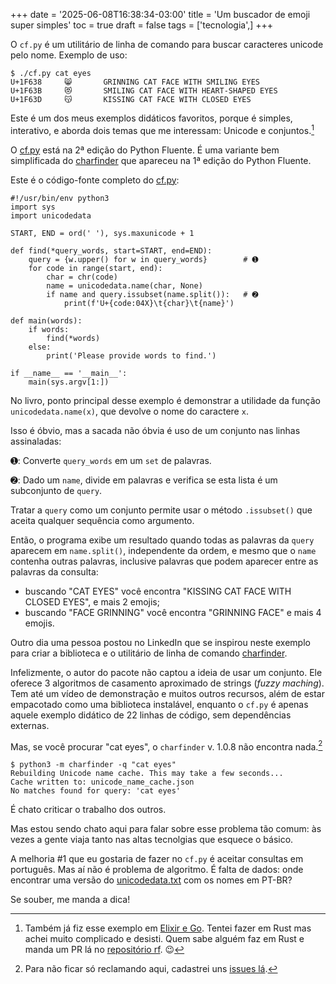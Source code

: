 +++
date = '2025-06-08T16:38:34-03:00'
title = 'Um buscador de emoji super simples'
toc = true
draft = false
tags = ['tecnologia',]
+++

O `cf.py` é um utilitário de linha de comando para buscar caracteres unicode pelo nome.
Exemplo de uso:

```
$ ./cf.py cat eyes
U+1F638     😸       GRINNING CAT FACE WITH SMILING EYES
U+1F63B     😻       SMILING CAT FACE WITH HEART-SHAPED EYES
U+1F63D     😽       KISSING CAT FACE WITH CLOSED EYES
```

Este é um dos meus exemplos didáticos favoritos, porque é simples, interativo,
e aborda dois temas que me interessam: Unicode e conjuntos.[^1]

[^1]: Também já fiz esse exemplo em [Elixir e Go](https://github.com/ramalho/rf).
Tentei fazer em Rust mas achei muito complicado e desisti.
Quem sabe alguém faz em Rust e manda um PR lá no [repositório rf](https://github.com/ramalho/rf). 😉

O [cf.py](https://pythonfluente.com/2/#ex_cfpy) está na 2ª edição do Python Fluente.
É uma variante bem simplificada do [charfinder](https://github.com/fluentpython/example-code/tree/d5133ad6e4a48eac0980d2418ed39d7ff693edbe/18-asyncio/charfinder) que apareceu na 1ª edição do Python Fluente.

Este é o código-fonte completo do [cf.py](https://pythonfluente.com/2/#ex_cfpy):

```
#!/usr/bin/env python3
import sys
import unicodedata

START, END = ord(' '), sys.maxunicode + 1           

def find(*query_words, start=START, end=END):
    query = {w.upper() for w in query_words}        # ➊
    for code in range(start, end):
        char = chr(code)
        name = unicodedata.name(char, None)
        if name and query.issubset(name.split()):   # ➋
            print(f'U+{code:04X}\t{char}\t{name}')

def main(words):
    if words:
        find(*words)
    else:
        print('Please provide words to find.')

if __name__ == '__main__':
    main(sys.argv[1:])
```

No livro, ponto principal desse exemplo é demonstrar a utilidade
da função `unicodedata.name(x)`, que devolve o nome do caractere `x`.

Isso é óbvio, mas a sacada não óbvia é uso de um conjunto nas linhas assinaladas:

➊: Converte `query_words` em um `set` de palavras.

➋: Dado um `name`, divide em palavras e verifica se esta lista é um subconjunto de `query`.

Tratar a `query` como um conjunto permite usar o método `.issubset()` que aceita qualquer sequência como argumento.

Então, o programa exibe um resultado quando todas as palavras da `query` aparecem em `name.split()`,
independente da ordem, e mesmo que o `name` contenha outras palavras,
inclusive palavras que podem aparecer entre as palavras da consulta:

* buscando "CAT EYES" você encontra "KISSING CAT FACE WITH CLOSED EYES", e mais 2 emojis;
* buscando "FACE GRINNING" você encontra "GRINNING FACE" e mais 4 emojis.

Outro dia uma pessoa postou no LinkedIn que se inspirou neste exemplo para criar a biblioteca
e o utilitário de linha de comando [charfinder](https://pypi.org/project/charfinder/).

Infelizmente, o autor do pacote não captou a ideia de usar um conjunto.
Ele oferece 3 algoritmos de casamento aproximado de strings (_fuzzy maching_).
Tem até um vídeo de demonstração e muitos outros recursos,
além de estar empacotado como uma biblioteca instalável,
enquanto o `cf.py` é apenas aquele exemplo didático de 22 linhas de código,
sem dependências externas.

Mas, se você procurar "cat eyes", o `charfinder` v. 1.0.8 não encontra nada.[^2]

```
$ python3 -m charfinder -q "cat eyes"
Rebuilding Unicode name cache. This may take a few seconds...
Cache written to: unicode_name_cache.json
No matches found for query: 'cat eyes'
```

É chato criticar o trabalho dos outros.

Mas estou sendo chato aqui para falar sobre
esse problema tão comum: às vezes a gente viaja tanto nas
altas tecnolgias que esquece o básico.

A melhoria #1 que eu gostaria de fazer no `cf.py` é aceitar
consultas em português.
Mas aí não é problema de algoritmo.
É falta de dados: onde encontrar uma versão do
[unicodedata.txt](https://www.unicode.org/Public/16.0.0/ucd/UnicodeData.txt)
com os nomes em PT-BR?

Se souber, me manda a dica!

[^2]: Para não ficar só reclamando aqui, cadastrei uns
[issues lá](https://github.com/berserkhmdvhb/charfinder/issues).
